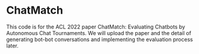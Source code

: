 # ChatMatch
This code is for the ACL 2022 paper ChatMatch: Evaluating Chatbots by Autonomous Chat Tournaments. We will upload the paper and the detail of generating bot-bot conversations and implementing the evaluation process later.

